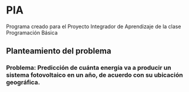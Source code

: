 # PIA
Programa creado para el Proyecto Integrador de Aprendizaje de la clase Programación Básica

## Planteamiento del problema

### Problema: Predicción de cuánta energía va a producir un sistema fotovoltaico en un año, de acuerdo con su ubicación geográfica.

